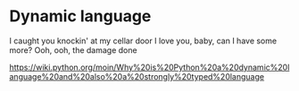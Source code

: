 # Dynamic language

I caught you knockin' at my cellar door
I love you, baby, can I have some more?
Ooh, ooh, the damage done

https://wiki.python.org/moin/Why%20is%20Python%20a%20dynamic%20language%20and%20also%20a%20strongly%20typed%20language
